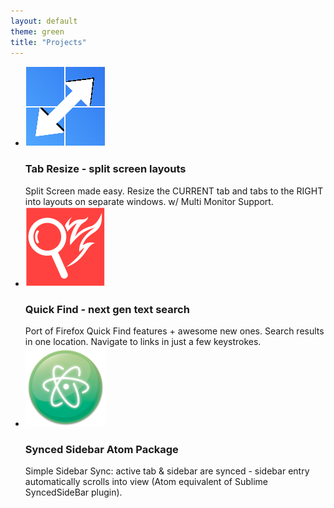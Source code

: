 ```yaml
---
layout: default
theme: green
title: "Projects"
---
```

<ul>
	<li>
		<div class="project-wrapper">
			<div class="project">
				<a title="Tab Resize - split screen layouts" href="../tab-resize-2-dot-0-split-screen-layouts/">
					<img class="project-icon" src="../images/icon128.png" width-"128" height="128"></img>
				</a>
				<div class="project-info">
					<h3 class="project-title"><span>Tab Resize - split screen layouts</span></h3>
					<div class="project-description">Split Screen made easy. Resize the CURRENT tab and tabs to the RIGHT into layouts on separate windows. w/ Multi Monitor Support.</div>
				</div>
			</div>
		</div>
	</li>
	<li>
		<div class="project-wrapper">
			<div class="project">
				<a title="Quick Find - next gen text search" href="../quick-find-text-search/">
					<img class="project-icon" src="../images/quickFind/icon128.png" width-"128" height="128"></img>
				</a>
				<div class="project-info">
					<h3 class="project-title"><span>Quick Find - next gen text search</span></h3>
					<div class="project-description">Port of Firefox Quick Find features + awesome new ones. Search results in one location. Navigate to links in just a few keystrokes.</div>
				</div>
			</div>
		</div>
	</li>
	<li>
		<div class="project-wrapper">
			<div class="project">
				<a title="Synced Sidebar Atom Package" href="../synced-sidebar-atom-package/">
					<img class="project-icon" src="../images/atom-io.png" width-"128" height="128"></img>
				</a>
				<div class="project-info">
					<h3 class="project-title"><span>Synced Sidebar Atom Package</span></h3>
					<div class="project-description">Simple Sidebar Sync: active tab & sidebar are synced - sidebar entry automatically scrolls into view (Atom equivalent of Sublime SyncedSideBar plugin).</div>
				</div>
			</div>
		</div>
	</li>
</ul>
